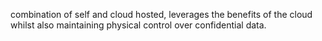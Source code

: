 combination of self and cloud hosted, leverages the benefits of the cloud whilst also maintaining physical control over confidential data.